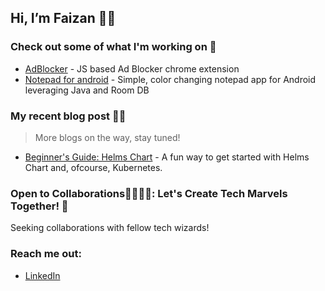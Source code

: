 ##  Hi, I’m Faizan 👋🏻
### Check out some of what I'm working on 🦾
- [AdBlocker](https://github.com/DevFaizann/adblocker/tree/popup) - JS based Ad Blocker chrome extension
- [Notepad for android](https://github.com/DevFaizann/Notepad-Color-Notes) - Simple, color changing notepad app for Android leveraging Java and Room DB
  
### My recent blog post ✍🏻
> More blogs on the way, stay tuned!
- [Beginner's Guide: Helms Chart](https://medium.com/@faizanmansuri.work/fun-and-easy-guide-to-helm-charts-for-kubernetes-dae75435c30f) - A fun way to get started with Helms Chart and, ofcourse, Kubernetes.

### Open to Collaborations🫱🏼‍🫲🏼: Let's Create Tech Marvels Together! 🚀

Seeking collaborations with fellow tech wizards!

### Reach me out:
- [LinkedIn](https://www.linkedin.com/in/faizanmansuri/)

<!---
DevFaizann/DevFaizann is a ✨ special ✨ repository because its `README.md` (this file) appears on your GitHub profile.
You can click the Preview link to take a look at your changes.
--->

